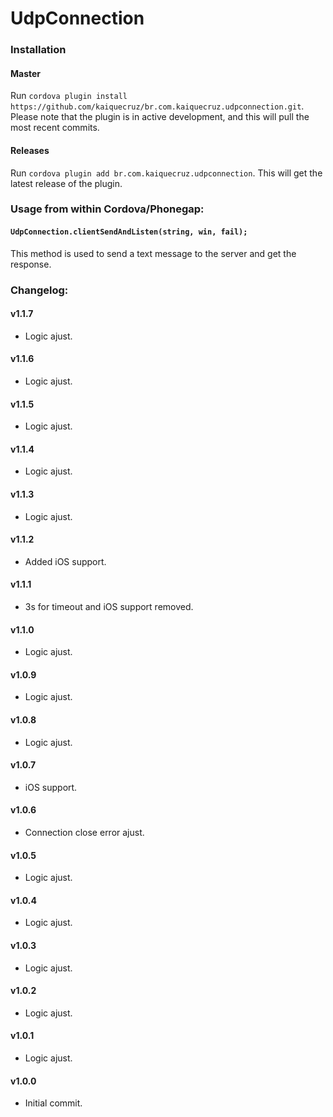 # UdpConnection

### Installation

#### Master

Run `cordova plugin install https://github.com/kaiquecruz/br.com.kaiquecruz.udpconnection.git`. Please note that the plugin is in active development, and this will pull the most recent commits.

#### Releases

Run `cordova plugin add br.com.kaiquecruz.udpconnection`. This will get the latest release of the plugin.

### Usage from within Cordova/Phonegap:

#### `UdpConnection.clientSendAndListen(string, win, fail);` 

This method is used to send a text message to the server and get the response.

### Changelog:

#### v1.1.7
- Logic ajust.

#### v1.1.6
- Logic ajust.

#### v1.1.5
- Logic ajust.

#### v1.1.4
- Logic ajust.

#### v1.1.3
- Logic ajust.

#### v1.1.2
- Added iOS support.

#### v1.1.1
- 3s for timeout and iOS support removed.

#### v1.1.0
- Logic ajust.

#### v1.0.9
- Logic ajust.

#### v1.0.8
- Logic ajust.

#### v1.0.7
- iOS support.

#### v1.0.6
- Connection close error ajust.

#### v1.0.5
- Logic ajust.

#### v1.0.4
- Logic ajust.

#### v1.0.3
- Logic ajust.

#### v1.0.2
- Logic ajust.

#### v1.0.1
- Logic ajust.

#### v1.0.0
- Initial commit.